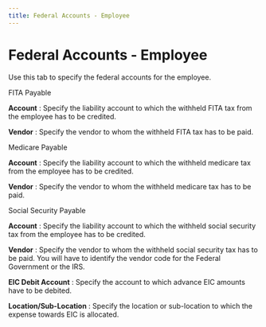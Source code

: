 ```yaml
---
title: Federal Accounts - Employee
---
```


# Federal Accounts - Employee


Use this tab to specify the federal accounts for the employee.


FITA Payable


**Account**
: Specify the liability account to which the withheld  FITA tax from the employee has to be credited.


**Vendor**
: Specify the vendor to whom the withheld FITA tax  has to be paid.


Medicare Payable


**Account**
: Specify the liability account to which the withheld  medicare tax from the employee has to be credited.


**Vendor**
: Specify the vendor to whom the withheld medicare  tax has to be paid.


Social Security Payable


**Account**
: Specify the liability account to which the withheld  social security tax from the employee has to be credited.


**Vendor**
: Specify the vendor to whom the withheld social security  tax has to be paid. You will have to identify the vendor code for the  Federal Government or the IRS.


**EIC Debit Account**
: Specify the account to which advance EIC amounts  have to be debited.


**Location/Sub-Location**
: Specify the location or sub-location to which the  expense towards EIC is allocated.
